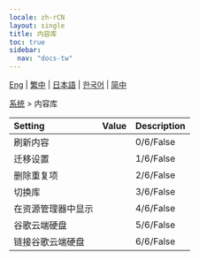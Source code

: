 ```yaml
---
locale: zh-rCN
layout: single
title: 内容库
toc: true
sidebar:
  nav: "docs-tw"
---
```

[Eng](/dancexr/menu/2025.4/system/library) | [繁中](/tw/dancexr/menu/2025.4/system/library) | [日本語](/jp/dancexr/menu/2025.4/system/library) | [한국어](/kr/dancexr/menu/2025.4/system/library) | [简中](/zh/dancexr/menu/2025.4/system/library)

[系统](../menu#系统) > 内容库



| Setting | Value | Description |
| :--- | --- | :--- |
| 刷新内容 || 0/6/False
| 迁移设置 || 1/6/False
| 删除重复项 || 2/6/False
| 切换库 || 3/6/False
| 在资源管理器中显示 || 4/6/False
| 谷歌云端硬盘 || 5/6/False
| 链接谷歌云端硬盘 || 6/6/False
